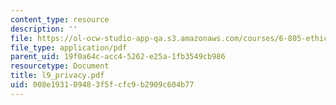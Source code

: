 ```yaml
---
content_type: resource
description: ''
file: https://ol-ocw-studio-app-qa.s3.amazonaws.com/courses/6-805-ethics-and-the-law-on-the-electronic-frontier-fall-2005/008e193109483f5fcfc9b2909c604b77_l9_privacy.pdf
file_type: application/pdf
parent_uid: 19f0a64c-acc4-5262-e25a-1fb3549cb986
resourcetype: Document
title: l9_privacy.pdf
uid: 008e1931-0948-3f5f-cfc9-b2909c604b77
---
```

